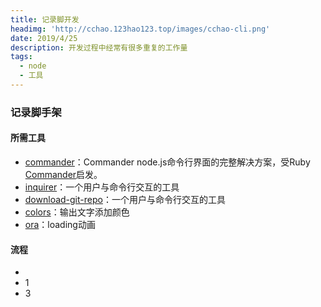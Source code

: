 ```yaml
---
title: 记录脚开发
headimg: 'http://cchao.123hao123.top/images/cchao-cli.png'
date: 2019/4/25
description: 开发过程中经常有很多重复的工作量
tags:
  - node
  - 工具
---
```




### 记录脚手架


#### 所需工具
- [commander](https://github.com/commander-rb/commander)：Commander node.js命令行界面的完整解决方案，受Ruby [Commander]()启发。
- [inquirer](https://www.npmjs.com/package/inquirer)：一个用户与命令行交互的工具
- [download-git-repo](https://www.npmjs.com/package/download-git-repo)：一个用户与命令行交互的工具
- [colors](https://www.npmjs.com/package/colors)：输出文字添加颜色
- [ora](https://www.npmjs.com/package/ora)：loading动画



#### 流程
*
* 1
* 3